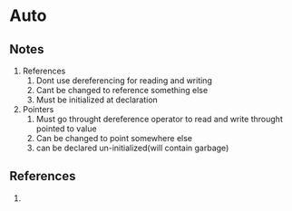 # Auto

## Notes
1. References
   1. Dont use dereferencing for reading and writing
   2. Cant be changed to reference something else
   3. Must be initialized at declaration
2. Pointers
   1. Must go throught dereference operator to read and write throught pointed to value
   2. Can be changed to point somewhere else
   3. can be declared un-initialized(will contain garbage)


## References

1. 

